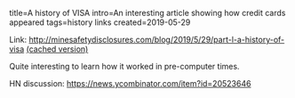 title=A history of VISA
intro=An interesting article showing how credit cards appeared
tags=history links
created=2019-05-29

Link: <http://minesafetydisclosures.com/blog/2019/5/29/part-l-a-history-of-visa> [(cached version)](http://archive.is/nS9KQ)

Quite interesting to learn how it worked in pre-computer times.

HN discussion: <https://news.ycombinator.com/item?id=20523646>
